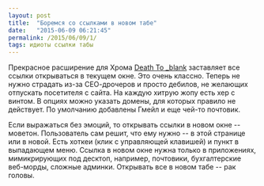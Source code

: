 ```yaml
---
layout: post
title:  "Боремся со ссылками в новом табе"
date:   "2015-06-09 06:21:45"
permalink: /2015/06/09/1/
tags: идиоты ссылки табы
---
```


Прекрасное расширение для Хрома
[Death To _blank](https://chrome.google.com/webstore/detail/death-to-blank/gneobebnilffgkejpfhlgkmpkipgbcno)
заставляет все ссылки открываться в текущем окне. Это очень
классно. Теперь не нужно страдать из-за СЕО-дрочеров и просто дебилов,
не желающих отпускать посетителя с сайта. На каждую хитрую жопу есть
хер с винтом. В опциях можно указать домены, для которых правило не
действует. По умолчанию добавлены Гмейл и еще чей-то почтовик.

Если выражаться без эмоций, то открывать ссылки в новом окне --
моветон. Пользователь сам решит, что ему нужно -- в этой странице или
в новой. Есть хоткеи (клик с управляющей клавишей) и пункт в
выпадающем меню. Ссылка в новом окне нужна только в приложениях,
мимикрирующих под десктоп, например, почтовики, бухгалтерские
веб-морды, сложные админки. Открывать все в новом табе -- рак головы.
